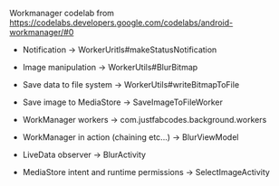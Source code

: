 Workmanager codelab from https://codelabs.developers.google.com/codelabs/android-workmanager/#0

- Notification -> WorkerUritls#makeStatusNotification
- Image manipulation -> WorkerUtils#BlurBitmap
- Save data to file system -> WorkerUtils#writeBitmapToFile
- Save image to MediaStore -> SaveImageToFileWorker

- WorkManager workers -> com.justfabcodes.background.workers
- WorkManager in action (chaining etc...) -> BlurViewModel
- LiveData observer -> BlurActivity
- MediaStore intent and runtime permissions -> SelectImageActivity
